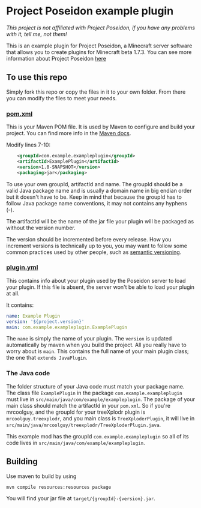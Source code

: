 # Project Poseidon example plugin
*This project is not affiliated with Project Poseidon, if you have any problems with it, tell me, not them!*

This is an example plugin for Project Poseidon, a Minecraft server software that allows you to create plugins for Minecraft beta 1.7.3.
You can see more information about Project Poseidon [here](https://github.com/RhysB/Project-Poseidon)

## To use this repo
Simply fork this repo or copy the files in it to your own folder. From there you can modify the files to meet your needs.
### [pom.xml](/pom.xml)
This is your Maven POM file. It is used by Maven to configure and build your project. You can find more info in the [Maven docs](https://maven.apache.org/pom.html).

Modify lines 7-10:
```xml
    <groupId>com.example.exampleplugin</groupId>
    <artifactId>ExamplePlugin</artifactId>
    <version>1.0-SNAPSHOT</version>
    <packaging>jar</packaging>
```
To use your own groupId, artifactId and name. The groupId should be a valid Java package name and is usually a domain name in big endian order but it doesn't have to be. Keep in mind that because the groupId has to follow Java package name conventions, it may not contains any hyphens (-).

The artifactId will be the name of the jar file your plugin will be packaged as without the version number.

The version should be incremented before every release. How you increment versions is technically up to you, you may want to follow some common practices used by other people, such as [semantic versioning](https://semver.org/).

### [plugin.yml](/src/main/resources/plugin.yml)
This contains info about your plugin used by the Poseidon server to load your plugin. If this file is absent, the server won't be able to load your plugin at all.

It contains:
```yml
name: Example Plugin
version: '${project.version}'
main: com.example.exampleplugin.ExamplePlugin
```
The `name` is simply the name of your plugin. The `version` is updated automatically by maven when you build the project. All you really have to worry about is `main`. This contains the full name of your main plugin class; the one that `extends JavaPlugin`.

### The Java code
The folder structure of your Java code must match your package name. The class file `ExamplePlugin` in the package `com.example.exampleplugin` must live in `src/main/java/com/example/exampleplugin`. The package of your main class should match the artifactId in your `pom.xml`. So if you're mrcoolguy, and the groupId for your treeXplodr plugin is `mrcoolguy.treexplodr`, and you main class is `TreeXploderPlugin`, it will live in `src/main/java/mrcoolguy/treexplodr/TreeXploderPlugin.java`.

This example mod has the groupId `com.example.exampleplugin` so all of its code lives in `src/main/java/com/example/exampleplugin`.

## Building
Use maven to build by using
```sh
mvn compile resources:resources package
```
You will find your jar file at `target/{groupId}-{version}.jar`.
